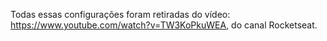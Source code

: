 Todas essas configurações foram retiradas do vídeo: https://www.youtube.com/watch?v=TW3KoPkuWEA, do canal Rocketseat.
